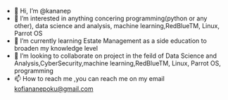 - 👋 Hi, I’m @kananep
- 👀 I’m interested in anything concering programming(python or any other), data science and analysis, machine learning,RedBlueTM, Linux, Parrot OS
- 🌱 I’m currently learning Estate Management as a side education to broaden my knowledge level
- 💞️ I’m looking to collaborate on project in the feild of Data Science and Analysis,CyberSecurity,machine learning,RedBlueTM, Linux, Parrot OS, programming
- 📫 How to reach me ,you can reach me on my email kofiananepoku@gmail.com


<!---
kananep/kananep is a ✨ special ✨ repository because its `README.md` (this file) appears on your GitHub profile.
You can click the Preview link to take a look at your changes.
--->
